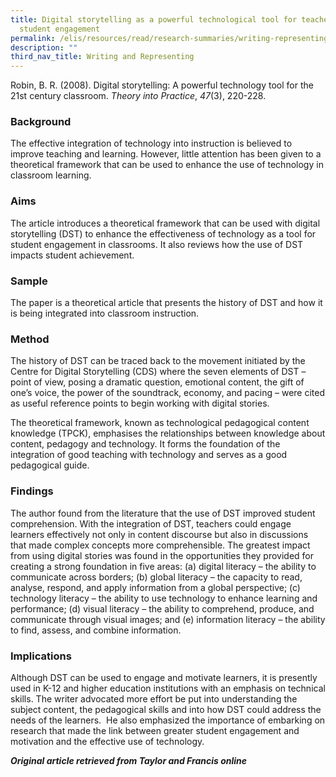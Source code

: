 ```yaml
---
title: Digital storytelling as a powerful technological tool for teacher and
  student engagement
permalink: /elis/resources/read/research-summaries/writing-representing/digital-storytelling-as-powerful-tool/
description: ""
third_nav_title: Writing and Representing
---
```

Robin, B. R. (2008). Digital storytelling: A powerful technology tool for the 21st century classroom. _Theory into Practice_, _47_(3), 220-228.

### Background

The effective integration of technology into instruction is believed to improve teaching and learning. However, little attention has been given to a theoretical framework that can be used to enhance the use of technology in classroom learning.

### Aims

The article introduces a theoretical framework that can be used with digital storytelling (DST) to enhance the effectiveness of technology as a tool for student engagement in classrooms. It also reviews how the use of DST impacts student achievement.

### Sample

The paper is a theoretical article that presents the history of DST and how it is being integrated into classroom instruction.

### Method

The history of DST can be traced back to the movement initiated by the Centre for Digital Storytelling (CDS) where the seven elements of DST – point of view, posing a dramatic question, emotional content, the gift of one’s voice, the power of the soundtrack, economy, and pacing – were cited as useful reference points to begin working with digital stories.

The theoretical framework, known as technological pedagogical content knowledge (TPCK), emphasises the relationships between knowledge about content, pedagogy and technology. It forms the foundation of the integration of good teaching with technology and serves as a good pedagogical guide.

### Findings

The author found from the literature that the use of DST improved student comprehension. With the integration of DST, teachers could engage learners effectively not only in content discourse but also in discussions that made complex concepts more comprehensible. The greatest impact from using digital stories was found in the opportunities they provided for creating a strong foundation in five areas: (a) digital literacy – the ability to communicate across borders; (b) global literacy – the capacity to read, analyse, respond, and apply information from a global perspective; (c) technology literacy – the ability to use technology to enhance learning and performance; (d) visual literacy – the ability to comprehend, produce, and communicate through visual images; and (e) information literacy – the ability to find, assess, and combine information.

### Implications

Although DST can be used to engage and motivate learners, it is presently used in K-12 and higher education institutions with an emphasis on technical skills. The writer advocated more effort be put into understanding the subject content, the pedagogical skills and into how DST could address the needs of the learners.  He also emphasized the importance of embarking on research that made the link between greater student engagement and motivation and the effective use of technology.

_**Original article retrieved from Taylor and Francis online**_  
